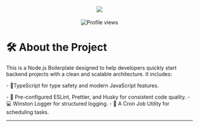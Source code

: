 <h1 align="center"> <a href="https://git.io/typing-svg"> <img src="https://readme-typing-svg.herokuapp.com?lines=Welcome+to+The+Backend+Node.js+Boilerplate;Scalable+and+Modern+Backend+Starter;Happy+Coding!+🚀&center=true&size=30"> </a> </h1> <p align="center"> <img src="https://komarev.com/ghpvc/?username=dhinakaran7501&color=brightgreen" alt="Profile views"> </p>


<h1>🛠 About the Project</h1>
<p>This is a Node.js Boilerplate designed to help developers quickly start backend projects with a clean and scalable architecture. It includes:</p>
<p>- 🔭TypeScript for type safety and modern JavaScript features.</p>
- 🌱 Pre-configured ESLint, Prettier, and Husky for consistent code quality.
- 💻 Winston Logger for structured logging.
- 📰 A Cron Job Utility for scheduling tasks.

---
